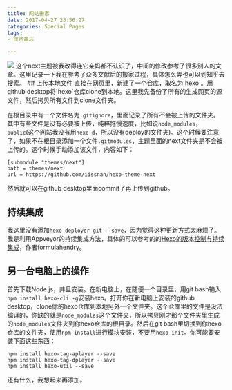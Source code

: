```yaml
---
title: 网站搬家
date: 2017-04-27 23:56:27
categories: Special Pages
tags:
- 技术备忘

---
```

<img src="/images/b11.jpg" class="full-image" />
这个next主题被我改得连它亲妈都不认识了，中间的修改参考了很多别人的文章。这里记录一下我在参考了众多文献后的搬家过程，具体怎么弄也可以到知乎去搜索。
<!-- more -->
## 上传本地文件
直接在网页里，新建了一个仓库，取名为`hexo`。用github desktop将`hexo`仓库clone到本地。这里我先备份了所有的生成网页的源文件，然后拷贝所有文件到clone文件夹。

在根目录中有一个文件名为`.gitignore`，里面记录了所有不会被上传的文件夹。其中有些文件是没有必要被上传，纯粹拖慢速度，比如说`node_modules`，`public`(这个网站我没有用`hexo d`，所以没有deploy的文件夹)。这个时候要注意了，如果不在根目录添加一个文件`.gitmodules`，主题里面的next文件夹是不会被上传的。这个时候手动添加该文件，内容如下：

	[submodule "themes/next"]
	path = themes/next
	url = https://github.com/iissnan/hexo-theme-next

然后就可以在github desktop里面commit了再上传到github。

## 持续集成
我这里没有添加`hexo-deployer-git --save`，因为觉得这种更新方式太麻烦了。我是利用Appveyor的持续集成方法，具体的可以参考的的[Hexo的版本控制与持续集成](https://formulahendry.github.io/2016/12/04/hexo-ci/)，作者formulahendry。

## 另一台电脑上的操作
首先下载Node.js，并且安装。在新电脑上，在随便一个目录里，用git bash输入`npm install hexo-cli -g`安装hexo。打开你在新电脑上安装的github desktop，clone你的hexo仓库到本地另外一个文件夹。这个仓库里的文件是没法编译的，你缺的就是`node_modules`这个文件夹，所以拷贝刚才那个文件夹里生成的`node_modules`文件夹到你hexo仓库的根目录。然后在git bash里切换到你hexo仓库的文件夹，使用`npm install`进行模块安装，不要用`hexo init`。你可能要安装下面这些东西：

	npm install hexo-tag-aplayer --save
	npm install hexo-tag-dplayer --save
	npm install hexo-util --save
还有什么，我想起来再添加。